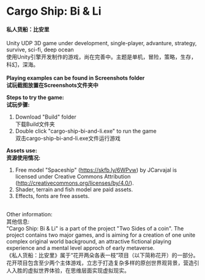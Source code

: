 # Cargo Ship: Bi & Li
#### 私人货船：比安里
 Unity UDP 3D game under development, single-player, advanture, strategy, survive, sci-fi, deep ocean<br />
 使用Unity引擎开发制作的游戏，尚在完善中。主题是单机，冒险，策略，生存，科幻，深海。<br />
<br />
**Playing examples can be found in Screenshots folder<br />
试玩截图放置在Screenshots文件夹中**<br />

**Steps to try the game:<br />
试玩步骤:**<br />
1. Download "Build" folder<br />
 下载Build文件夹<br />
2. Double click "cargo-ship-bi-and-li.exe" to run the game<br />
 双击cargo-ship-bi-and-li.exe文件运行游戏<br />

**Assets use:<br />
资源使用情况:**<br />
1. Free model "Spaceship" (https://skfb.ly/6WPvw) by JCarvajal is licensed under Creative Commons Attribution (http://creativecommons.org/licenses/by/4.0/).<br />
2. Shader, terrain and fish model are paid assets.<br />
3. Effects, fonts are free assets.<br />
<br />
Other information:<br />
其他信息:<br />
"Cargo Ship: Bi & Li" is a part of the project "Two Sides of a coin". The project contains two major games, and is aiming for a creation of one unite complex original world background, an attractive fictional playing experience and a mental level approch of early metaverse.<br />
《私人货船：比安里》属于“花开两朵各表一枝”项目（以下简称花开）的一部分。花开项目包含至少两个主体游戏，立志于打造复杂多样的原创世界观背景，营造引人入胜的虚拟世界体验，在思维层面实现虚拟现实。<br />
<br />
<br />
